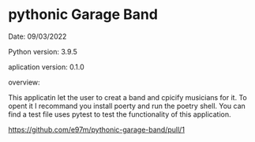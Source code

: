 # pythonic Garage Band

Date: 09/03/2022

Python version: 3.9.5

aplication version: 0.1.0

overview:

This applicatin let the user to creat a band and cpicify musicians for it. To opent it I recommand you install poerty and run the poetry shell. You can find a test file uses pytest to test the functionality of this application.

https://github.com/e97m/pythonic-garage-band/pull/1 